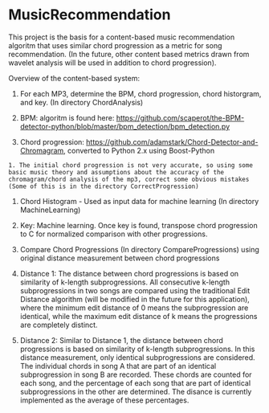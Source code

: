 # MusicRecommendation

This project is the basis for a content-based music recommendation algoritm that uses similar chord progression as a metric for song recommendation. (In the future, other content based metrics drawn from wavelet analysis will be used in addition to chord progression).

Overview of the content-based system:

1. For each MP3, determine the BPM, chord progression, chord historgram, and key. (In directory ChordAnalysis)

  1. BPM: algoritm is found here: https://github.com/scaperot/the-BPM-detector-python/blob/master/bpm_detection/bpm_detection.py
  
  2. Chord progression: https://github.com/adamstark/Chord-Detector-and-Chromagram, converted to Python 2.x using Boost-Python
  
    1. The initial chord progression is not very accurate, so using some basic music theory and assumptions about the accuracy of the chromagram/chord analysis of the mp3, correct some obvious mistakes (Some of this is in the directory CorrectProgression)
    
  1. Chord Histogram - Used as input data for machine learning (In directory MachineLearning)
  
  2. Key: Machine learning.  Once key is found, transpose chord progression to C for normalized comparison with other progressions.
  
2. Compare Chord Progressions (In directory CompareProgressions) using original distance measurement between chord progressions

  1. Distance 1: The distance between chord progressions is based on similarity of k-length subprogressions.  All consecutive k-length subprogressions in two songs are compared using the traditional Edit Distance algorithm (will be modified in the future for this application), where the minimum edit distance of 0 means the subprogression are identical, while the maximum edit distance of k means the progressions are completely distinct.
  
  2. Distance 2: Similar to Distance 1, the distance between chord progressions is based on similarity of k-length subprogressions.  In this distance measurement, only identical subprogressions are considered.  The individual chords in song A that are part of an identical subprogression in song B are recorded.  These chords are counted for each song, and the percentage of each song that are part of identical subprogressions in the other are determined.  The disance is currently implemented as the average of these percentages.    
